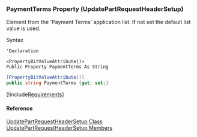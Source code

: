 ﻿### PaymentTerms Property (UpdatePartRequestHeaderSetup)

Element from the 'Payment Terms' application list. If not set the default list value is used.

Syntax

```vbnet
'Declaration

<PropertyBitValueAttribute()>
Public Property PaymentTerms As String
```

```csharp
[PropertyBitValueAttribute()]
public string PaymentTerms {get; set;}
```

[!include[Requirements](../partials/requirements.md)]

#### Reference

[UpdatePartRequestHeaderSetup Class](FChoice.Toolkits.Clarify~FChoice.Toolkits.Clarify.Logistics.UpdatePartRequestHeaderSetup.md)  
[UpdatePartRequestHeaderSetup Members](FChoice.Toolkits.Clarify~FChoice.Toolkits.Clarify.Logistics.UpdatePartRequestHeaderSetup_members.md)
